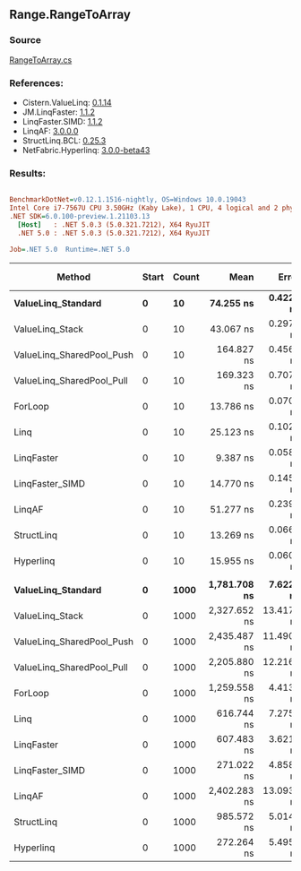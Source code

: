 ﻿## Range.RangeToArray

### Source
[RangeToArray.cs](../LinqBenchmarks/Range/RangeToArray.cs)

### References:
- Cistern.ValueLinq: [0.1.14](https://www.nuget.org/packages/Cistern.ValueLinq/0.1.14)
- JM.LinqFaster: [1.1.2](https://www.nuget.org/packages/JM.LinqFaster/1.1.2)
- LinqFaster.SIMD: [1.1.2](https://www.nuget.org/packages/LinqFaster.SIMD/1.0.3)
- LinqAF: [3.0.0.0](https://www.nuget.org/packages/LinqAF/3.0.0.0)
- StructLinq.BCL: [0.25.3](https://www.nuget.org/packages/StructLinq.BCL/0.25.3)
- NetFabric.Hyperlinq: [3.0.0-beta43](https://www.nuget.org/packages/NetFabric.Hyperlinq/3.0.0-beta43)

### Results:
``` ini

BenchmarkDotNet=v0.12.1.1516-nightly, OS=Windows 10.0.19043
Intel Core i7-7567U CPU 3.50GHz (Kaby Lake), 1 CPU, 4 logical and 2 physical cores
.NET SDK=6.0.100-preview.1.21103.13
  [Host]   : .NET 5.0.3 (5.0.321.7212), X64 RyuJIT
  .NET 5.0 : .NET 5.0.3 (5.0.321.7212), X64 RyuJIT

Job=.NET 5.0  Runtime=.NET 5.0  

```
|                    Method | Start | Count |         Mean |      Error |     StdDev | Ratio | RatioSD |  Gen 0 | Gen 1 | Gen 2 | Allocated |
|-------------------------- |------ |------ |-------------:|-----------:|-----------:|------:|--------:|-------:|------:|------:|----------:|
|        **ValueLinq_Standard** |     **0** |    **10** |    **74.255 ns** |  **0.4222 ns** |  **0.3743 ns** |  **5.38** |    **0.04** | **0.0305** |     **-** |     **-** |      **64 B** |
|           ValueLinq_Stack |     0 |    10 |    43.067 ns |  0.2975 ns |  0.2637 ns |  3.13 |    0.02 | 0.0306 |     - |     - |      64 B |
| ValueLinq_SharedPool_Push |     0 |    10 |   164.827 ns |  0.4561 ns |  0.4266 ns | 11.96 |    0.06 | 0.0305 |     - |     - |      64 B |
| ValueLinq_SharedPool_Pull |     0 |    10 |   169.323 ns |  0.7070 ns |  0.6267 ns | 12.28 |    0.08 | 0.0305 |     - |     - |      64 B |
|                   ForLoop |     0 |    10 |    13.786 ns |  0.0700 ns |  0.0546 ns |  1.00 |    0.00 | 0.0306 |     - |     - |      64 B |
|                      Linq |     0 |    10 |    25.123 ns |  0.1026 ns |  0.0857 ns |  1.82 |    0.01 | 0.0497 |     - |     - |     104 B |
|                LinqFaster |     0 |    10 |     9.387 ns |  0.0584 ns |  0.0518 ns |  0.68 |    0.01 | 0.0306 |     - |     - |      64 B |
|           LinqFaster_SIMD |     0 |    10 |    14.770 ns |  0.1457 ns |  0.1292 ns |  1.07 |    0.01 | 0.0306 |     - |     - |      64 B |
|                    LinqAF |     0 |    10 |    51.277 ns |  0.2393 ns |  0.2121 ns |  3.72 |    0.02 | 0.0306 |     - |     - |      64 B |
|                StructLinq |     0 |    10 |    13.269 ns |  0.0661 ns |  0.0586 ns |  0.96 |    0.00 | 0.0306 |     - |     - |      64 B |
|                 Hyperlinq |     0 |    10 |    15.955 ns |  0.0607 ns |  0.0538 ns |  1.16 |    0.01 | 0.0306 |     - |     - |      64 B |
|                           |       |       |              |            |            |       |         |        |       |       |           |
|        **ValueLinq_Standard** |     **0** |  **1000** | **1,781.708 ns** |  **7.6224 ns** |  **6.3650 ns** |  **1.41** |    **0.00** | **1.9226** |     **-** |     **-** |   **4,024 B** |
|           ValueLinq_Stack |     0 |  1000 | 2,327.652 ns | 13.4176 ns | 11.8944 ns |  1.85 |    0.01 | 3.9177 |     - |     - |   8,200 B |
| ValueLinq_SharedPool_Push |     0 |  1000 | 2,435.487 ns | 11.4901 ns | 10.1857 ns |  1.93 |    0.01 | 1.9226 |     - |     - |   4,024 B |
| ValueLinq_SharedPool_Pull |     0 |  1000 | 2,205.880 ns | 12.2166 ns | 10.8297 ns |  1.75 |    0.01 | 1.9226 |     - |     - |   4,024 B |
|                   ForLoop |     0 |  1000 | 1,259.558 ns |  4.4139 ns |  3.9128 ns |  1.00 |    0.00 | 1.9226 |     - |     - |   4,024 B |
|                      Linq |     0 |  1000 |   616.744 ns |  7.2753 ns |  6.8053 ns |  0.49 |    0.01 | 1.9417 |     - |     - |   4,064 B |
|                LinqFaster |     0 |  1000 |   607.483 ns |  3.6216 ns |  3.2105 ns |  0.48 |    0.00 | 1.9226 |     - |     - |   4,024 B |
|           LinqFaster_SIMD |     0 |  1000 |   271.022 ns |  4.8583 ns |  4.5445 ns |  0.21 |    0.00 | 1.9226 |     - |     - |   4,024 B |
|                    LinqAF |     0 |  1000 | 2,402.283 ns | 13.0938 ns | 11.6073 ns |  1.91 |    0.01 | 1.9226 |     - |     - |   4,024 B |
|                StructLinq |     0 |  1000 |   985.572 ns |  5.0145 ns |  4.1873 ns |  0.78 |    0.00 | 1.9226 |     - |     - |   4,024 B |
|                 Hyperlinq |     0 |  1000 |   272.264 ns |  5.4956 ns |  5.3974 ns |  0.22 |    0.00 | 1.9226 |     - |     - |   4,024 B |
